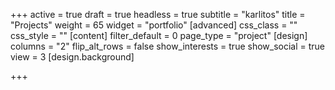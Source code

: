 +++
active = true
draft = true
headless = true
subtitle = "karlitos"
title = "Projects"
weight = 65
widget = "portfolio"
[advanced]
css_class = ""
css_style = ""
[content]
filter_default = 0
page_type = "project"
[design]
columns = "2"
flip_alt_rows = false
show_interests = true
show_social = true
view = 3
[design.background]

+++
